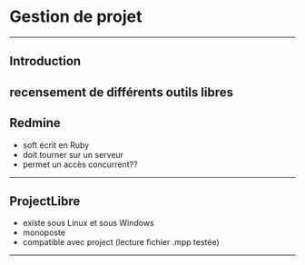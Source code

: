 # Gestion de projet
----------------------
## Introduction
recensement de différents outils libres
----------------------
## Redmine

- soft écrit en Ruby
- doit tourner sur un serveur
- permet un accès concurrent??

----------------------
## ProjectLibre

- existe sous Linux et sous Windows
- monoposte
- compatible avec project (lecture fichier .mpp testée)

----------------------
